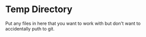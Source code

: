 # Temp Directory

Put any files in here that you want to work with but don't want to accidentally puth to git.